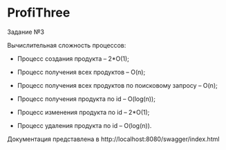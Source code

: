 # ProfiThree

Задание №3

Вычислительная сложность процессов:

- Процесс создания продукта – 2*O(1);

- Процесс получения всех продуктов – O(n);

- Процесс получения всех продуктов по поисковому запросу – O(n);

- Процесс получения продукта по id – O(log(n));

- Процесс изменения продукта по id – 2*O(1);

- Процесс удаления продукта по id –  O(log(n)).

Документация представлена в http://localhost:8080/swagger/index.html
